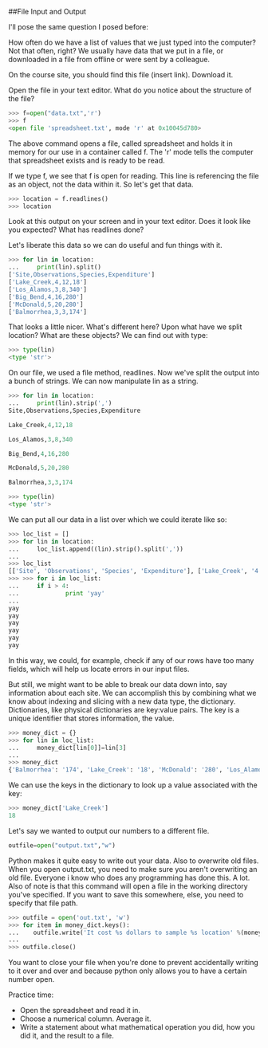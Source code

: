 ##File Input and Output

I'll pose the same question I posed before:

How often do we have a list of values that we just typed into the computer? 
Not that often, right? We usually have data that we put in a file, or downloaded in a file from offline or were sent by a colleague.

On the course site, you should find this file (insert link). Download it.

Open the file in your text editor. What do you notice about the structure of the file? 

```python
>>> f=open("data.txt",'r')
>>> f
<open file 'spreadsheet.txt', mode 'r' at 0x10045d780>
```

The above command opens a file, called spreadsheet and holds it in memory for our use in a container called f. 
The 'r' mode tells the computer that spreadsheet exists and is ready to be read. 

If we type f, we see that f is open for reading. This line is referencing the file as an object, not the data within it. So let's get that data.

```python
>>> location = f.readlines()
>>> location
```
Look at this output on your screen and in your text editor. Does it look like you expected? What has readlines done?

Let's liberate this data so we can do useful and fun things with it.

```python
>>> for lin in location:
...     print(lin).split()
['Site,Observations,Species,Expenditure']
['Lake_Creek,4,12,18']
['Los_Alamos,3,8,340']
['Big_Bend,4,16,280']
['McDonald,5,20,280']
['Balmorrhea,3,3,174']
```

That looks a little nicer. What's different here? Upon what have we split location? What are these objects? We can find out with type:

```python
>>> type(lin)
<type 'str'>
```

On our file, we used a file method, readlines. Now we've split the output into a bunch of strings. We can now manipulate lin as a string.


```python
>>> for lin in location:
...     print(lin).strip(',')
Site,Observations,Species,Expenditure

Lake_Creek,4,12,18

Los_Alamos,3,8,340

Big_Bend,4,16,280

McDonald,5,20,280

Balmorrhea,3,3,174

>>> type(lin)
<type 'str'>
```

We can put all our data in a list over which we could iterate like so:

```python
>>> loc_list = []
>>> for lin in location:
...     loc_list.append((lin).strip().split(','))
... 
>>> loc_list
[['Site', 'Observations', 'Species', 'Expenditure'], ['Lake_Creek', '4', '12', '18'], ['Los_Alamos', '3', '8', '340'], ['Big_Bend', '4', '16', '280'], ['McDonald', '5', '20', '280'], ['Balmorrhea', '3', '3', '174']]
>>> >>> for i in loc_list:
...     if i > 4:
...             print 'yay'
... 
yay
yay
yay
yay
yay
yay
```

In this way, we could, for example, check if any of our rows have too many fields, which will help us locate errors in our input files.

But still, we might want to be able to break our data down into, say information about each site. We can accomplish this by combining what we know about indexing and slicing with a new data type, the dictionary. Dictionaries, like physical dictionaries are key:value pairs. The key is a unique identifier that stores information, the value.

```python
>>> money_dict = {}
>>> for lin in loc_list:
...     money_dict[lin[0]]=lin[3]
... 
>>> money_dict
{'Balmorrhea': '174', 'Lake_Creek': '18', 'McDonald': '280', 'Los_Alamos': '340', 'Site': 'Expenditure', 'Big_Bend': '280'}


```

We can use the keys in the dictionary to look up a value associated with the key:

```python
>>> money_dict['Lake_Creek']
18
```

Let's say we wanted to output our numbers to a different file.

```python
outfile=open("output.txt","w")
```

Python makes it quite easy to write out your data. Also to overwrite old files. When you open output.txt, you need to make sure you aren't overwriting an old file. Everyone i know who does any programming has done this. A lot. 
Also of note is that this command will open a file in the working directory you've specified. If you want to save this somewhere, else, you need to specify that file path.

```python
>>> outfile = open('out.txt', 'w')
>>> for item in money_dict.keys():
...    outfile.write('It cost %s dollars to sample %s location' %(money_dict[item], item) + '\n')
... 
>>> outfile.close()
```

You want to close your file when you're done to prevent accidentally writing to it over and over and because python only allows you to have a certain number open.

Practice time:

+ Open the spreadsheet and read it in.
+ Choose a numerical column. Average it.
+ Write a statement about what mathematical operation you did, how you did it, and the result to a file.






